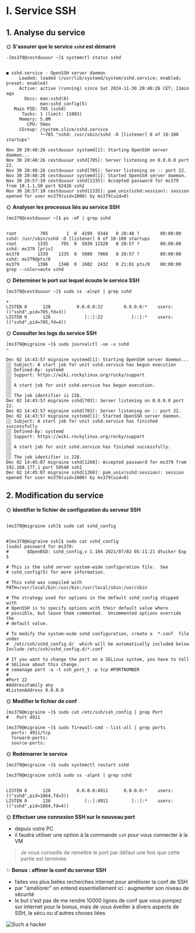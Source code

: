 # I. Service SSH


## 1. Analyse du service


🌞 **S'assurer que le service `sshd` est démarré**

```
-[ms379@cestduuuur ~]$ systemctl status sshd


● sshd.service - OpenSSH server daemon
     Loaded: loaded (/usr/lib/systemd/system/sshd.service; enabled; preset: enabled)
     Active: active (running) since Sat 2024-11-30 20:48:26 CET; 11min ago
       Docs: man:sshd(8)
             man:sshd_config(5)
   Main PID: 705 (sshd)
      Tasks: 1 (limit: 11083)
     Memory: 5.0M
        CPU: 56ms
     CGroup: /system.slice/sshd.service
             └─705 "sshd: /usr/sbin/sshd -D [listener] 0 of 10-100 startups"

Nov 30 20:48:26 cestduuuur systemd[1]: Starting OpenSSH server daemon...
Nov 30 20:48:26 cestduuuur sshd[705]: Server listening on 0.0.0.0 port 22.
Nov 30 20:48:26 cestduuuur sshd[705]: Server listening on :: port 22.
Nov 30 20:48:26 cestduuuur systemd[1]: Started OpenSSH server daemon.
Nov 30 20:57:10 cestduuuur sshd[1335]: Accepted password for ms379 from 10.1.1.50 port 62426 ssh2
Nov 30 20:57:10 cestduuuur sshd[1335]: pam_unix(sshd:session): session opened for user ms379(uid=1000) by ms379(uid=0)

```

🌞 **Analyser les processus liés au service SSH**

```
[ms379@cestduuuur ~]$ ps -eF | grep sshd


root         705       1  0  4199  9344   0 20:48 ?        00:00:00 sshd: /usr/sbin/sshd -D [listener] 0 of 10-100 startups
root        1335     705  0  5039 11520   0 20:57 ?        00:00:00 sshd: ms379 [priv]
ms379       1339    1335  0  5089  7068   0 20:57 ?        00:00:00 sshd: ms379@pts/0
ms379       1396    1340  0  1602  2432   0 21:01 pts/0    00:00:00 grep --color=auto sshd

```


🌞 **Déterminer le port sur lequel écoute le service SSH**

```
[ms379@cestduuuur ~]$ sudo ss -alnpt | grep sshd

+
LISTEN 0      128          0.0.0.0:22        0.0.0.0:*    users:(("sshd",pid=705,fd=3))
LISTEN 0      128             [::]:22           [::]:*    users:(("sshd",pid=705,fd=4))

```

🌞 **Consulter les logs du service SSH**

```
[ms379@migraine ~]$ sudo journalctl -xe -u sshd
~

Dec 02 14:43:57 migraine systemd[1]: Starting OpenSSH server daemon...
░░ Subject: A start job for unit sshd.service has begun execution
░░ Defined-By: systemd
░░ Support: https://wiki.rockylinux.org/rocky/support
░░
░░ A start job for unit sshd.service has begun execution.
░░
░░ The job identifier is 228.
Dec 02 14:43:57 migraine sshd[703]: Server listening on 0.0.0.0 port 22.
Dec 02 14:43:57 migraine sshd[703]: Server listening on :: port 22.
Dec 02 14:43:57 migraine systemd[1]: Started OpenSSH server daemon.
░░ Subject: A start job for unit sshd.service has finished successfully
░░ Defined-By: systemd
░░ Support: https://wiki.rockylinux.org/rocky/support
░░
░░ A start job for unit sshd.service has finished successfully.
░░
░░ The job identifier is 228.
Dec 02 14:45:07 migraine sshd[1260]: Accepted password for ms379 from 192.168.177.1 port 50540 ssh2
Dec 02 14:45:07 migraine sshd[1260]: pam_unix(sshd:session): session opened for user ms379(uid=1000) by ms379(uid=0)

```


## 2. Modification du service


🌞 **Identifier le fichier de configuration du serveur SSH**


```

[ms379@migraine ssh]$ sudo cat sshd_config


#[ms379@migraine ssh]$ sudo cat sshd_config
[sudo] password for ms379:
#       $OpenBSD: sshd_config,v 1.104 2021/07/02 05:11:21 dtucker Exp $

# This is the sshd server system-wide configuration file.  See
# sshd_config(5) for more information.

# This sshd was compiled with PATH=/usr/local/bin:/usr/bin:/usr/local/sbin:/usr/sbin

# The strategy used for options in the default sshd_config shipped with
# OpenSSH is to specify options with their default value where
# possible, but leave them commented.  Uncommented options override the
# default value.

# To modify the system-wide sshd configuration, create a  *.conf  file under
#  /etc/ssh/sshd_config.d/  which will be automatically included below
Include /etc/ssh/sshd_config.d/*.conf

# If you want to change the port on a SELinux system, you have to tell
# SELinux about this change.
# semanage port -a -t ssh_port_t -p tcp #PORTNUMBER
#
#Port 22
#AddressFamily any
#ListenAddress 0.0.0.0

```



🌞 **Modifier le fichier de conf**

```
[ms379@migraine ~]$ sudo cat /etc/ssh/ssh_config | grep Port
#   Port 4911

```
```
[ms379@migraine ~]$ sudo firewall-cmd --list-all | grep ports
  ports: 4911/tcp
  forward-ports:
  source-ports:

```


🌞 **Redémarrer le service**

```
[ms379@migraine ~]$ sudo systemctl restart sshd

```
```
[ms379@migraine ssh]$ sudo ss -alpnt | grep sshd


LISTEN 0      128          0.0.0.0:4911      0.0.0.0:*    users:(("sshd",pid=1864,fd=3))
LISTEN 0      128             [::]:4911         [::]:*    users:(("sshd",pid=1864,fd=4))

```

🌞 **Effectuer une connexion SSH sur le nouveau port**

- depuis votre PC
- il faudra utiliser une option à la commande `ssh` pour vous connecter à la VM

> Je vous conseille de remettre le port par défaut une fois que cette partie est terminée.

✨ **Bonus : affiner la conf du serveur SSH**

- faites vos plus belles recherches internet pour améliorer la conf de SSH
- par "améliorer" on entend essentiellement ici : augmenter son niveau de sécurité
- le but c'est pas de me rendre 10000 lignes de conf que vous pompez sur internet pour le bonus, mais de vous éveiller à divers aspects de SSH, la sécu ou d'autres choses liées

![Such a hacker](./img/such_a_hacker.png)

